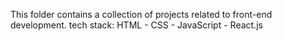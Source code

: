 This folder contains a collection of projects related to front-end development.
tech stack: HTML - CSS - JavaScript - React.js
